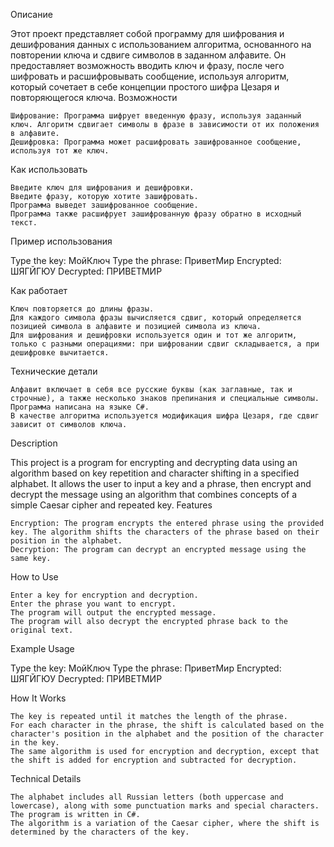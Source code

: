 Описание

Этот проект представляет собой программу для шифрования и дешифрования данных с использованием алгоритма, основанного на повторении ключа и сдвиге символов в заданном алфавите. Он предоставляет возможность вводить ключ и фразу, после чего шифровать и расшифровывать сообщение, используя алгоритм, который сочетает в себе концепции простого шифра Цезаря и повторяющегося ключа.
Возможности

    Шифрование: Программа шифрует введенную фразу, используя заданный ключ. Алгоритм сдвигает символы в фразе в зависимости от их положения в алфавите.
    Дешифровка: Программа может расшифровать зашифрованное сообщение, используя тот же ключ.

Как использовать

    Введите ключ для шифрования и дешифровки.
    Введите фразу, которую хотите зашифровать.
    Программа выведет зашифрованное сообщение.
    Программа также расшифрует зашифрованную фразу обратно в исходный текст.

Пример использования

Type the key: МойКлюч
Type the phrase: ПриветМир
Encrypted: ШЯГЙГЮУ
Decrypted: ПРИВЕТМИР

Как работает

    Ключ повторяется до длины фразы.
    Для каждого символа фразы вычисляется сдвиг, который определяется позицией символа в алфавите и позицией символа из ключа.
    Для шифрования и дешифровки используется один и тот же алгоритм, только с разными операциями: при шифровании сдвиг складывается, а при дешифровке вычитается.

Технические детали

    Алфавит включает в себя все русские буквы (как заглавные, так и строчные), а также несколько знаков препинания и специальные символы.
    Программа написана на языке C#.
    В качестве алгоритма используется модификация шифра Цезаря, где сдвиг зависит от символов ключа.


Description

This project is a program for encrypting and decrypting data using an algorithm based on key repetition and character shifting in a specified alphabet. It allows the user to input a key and a phrase, then encrypt and decrypt the message using an algorithm that combines concepts of a simple Caesar cipher and repeated key.
Features

    Encryption: The program encrypts the entered phrase using the provided key. The algorithm shifts the characters of the phrase based on their position in the alphabet.
    Decryption: The program can decrypt an encrypted message using the same key.

How to Use

    Enter a key for encryption and decryption.
    Enter the phrase you want to encrypt.
    The program will output the encrypted message.
    The program will also decrypt the encrypted phrase back to the original text.

Example Usage

Type the key: МойКлюч
Type the phrase: ПриветМир
Encrypted: ШЯГЙГЮУ
Decrypted: ПРИВЕТМИР

How It Works

    The key is repeated until it matches the length of the phrase.
    For each character in the phrase, the shift is calculated based on the character's position in the alphabet and the position of the character in the key.
    The same algorithm is used for encryption and decryption, except that the shift is added for encryption and subtracted for decryption.

Technical Details

    The alphabet includes all Russian letters (both uppercase and lowercase), along with some punctuation marks and special characters.
    The program is written in C#.
    The algorithm is a variation of the Caesar cipher, where the shift is determined by the characters of the key.
